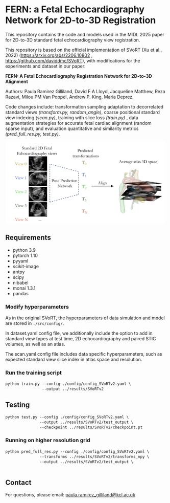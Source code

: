 # FERN: a Fetal Echocardiography Network for 2D-to-3D Registration

This repository contains the code and models used in the MIDL 2025 paper for 2D-to-3D standard fetal echocardiography view registration. 



This repository is based on the official implementation of SVoRT (Xu et al., 2022) (https://arxiv.org/abs/2206.10802 , https://github.com/daviddmc/SVoRT), with modifications for the experiments and dataset in our paper:

**FERN: A Fetal Echocardiography Registration Network for 2D-to-3D Alignment**

Authors: Paula Ramirez Gilliland, David F A Lloyd, Jacqueline Matthew, Reza Razavi, Milou PM Van Poppel, Andrew P. King, Maria Deprez.

Code changes include: transformation sampling adaptation to decorrelated standard views _(transform.py, random_angle)_, coarse positional standard view indexing _(scan.py)_, training with slice loss _(train.py)_ , data augmentation strategies for accurate fetal cardiac alignment (random sparse input), and evaluation quantitative and similarity metrics _(pred_full_res.py, test.py)_.


<img src="FERN_diagram.png" alt="SVoRT pipeline" width="500"/> 


## Requirements 

- python 3.9
- pytorch 1.10
- pyyaml
- scikit-image
- antpy
- scipy
- nibabel
- monai 1.3.1
- pandas




### Modify hyperparameters

As in the original SVoRT, the hyperparameters of data simulation and model are stored in ```./src/config/```.

In dataset.yaml config file, we additionally include the option to add in standard view types at test time, 2D echocardiography and paired STIC volumes, as well as an atlas. 

The scan.yaml config file includes data specific hyperparameters, such as expected standard view slice index in atlas space and resolution. 

### Run the training script

```
python train.py --config ./config/config_SVoRTv2.yaml \
                --output ../results/SVoRTv2
```


## Testing

```
python test.py --config ./config/config_SVoRTv2.yaml \
               --output ../results/SVoRTv2/test_output \
               --checkpoint ../results/SVoRTv2/checkpoint.pt
```

### Running on higher resolution grid 

```
python pred_full_res.py --config ./config/config_SVoRTv2.yaml \
               --transforms ../results/SVoRTv2/transforms_npy \
               --output ../results/SVoRTv2/test_output \
               
```


## Contact

For questions, please email: paula.ramirez_gilliland@kcl.ac.uk
